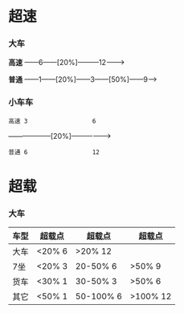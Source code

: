 # 超速

### 大车

**高速** ——6——[20%]———12———>  


**普通** ——1——[20%]——3——[50%]——9——>

### 小车车

    高速 3                  6  
 ——————[20%]——————>   

    普通 6                  12


# 超载

### 大车

|车型    |超载点   |超载点  |  超载点 |
| ------| -------|---     |---     |
| 大车   | <20% 6 |>20% 12 |
| 7坐    | <20% 3 |20-50% 6|>50% 9
| 货车   | <30% 1 |30-50% 3|>50% 6
| 其它   | <50% 1 |50-100% 6|>100% 12